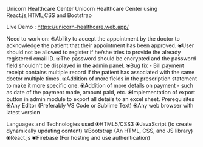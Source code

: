 Unicorn Healthcare Center
Unicorn Healthcare Center using React.js,HTML,CSS and Bootstrap


Live Demo : https://unicorn-healthcare.web.app/

Need to work on:
⦿Ability to accept the appointment by the doctor to acknowledge the patient that their appointment has been approved.
⦿User should not be allowed to register if he/she tries to provide the already registered email ID.
⦿The password should be encrypted and the password field shouldn't be displayed in the admin panel.
⦿Bug fix - Bill payment receipt contains multiple record if the patient has associated with the same doctor multiple times.
⦿Addition of more fields in the prescription statement to make it more specific one.
⦿Addition of more details on payment - such as date of the payment made, amount paid, etc.
⦿Implementation of export button in admin module to export all details to an excel sheet.
Prerequisites
⦿Any Editor (Preferably VS Code or Sublime Text)
⦿Any web browser with latest version

Languages and Technologies used
⦿HTML5/CSS3
⦿JavaScript (to create dynamically updating content)
⦿Bootstrap (An HTML, CSS, and JS library)
⦿React.js
⦿Firebase (For hosting and use authentication)

